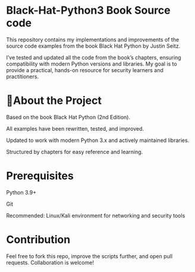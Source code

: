# Black-Hat-Python3 Book Source code 

This repository contains my implementations and improvements of the source code examples from the book Black Hat Python
 by Justin Seitz.

I’ve tested and updated all the code from the book’s chapters, ensuring compatibility with modern Python versions and libraries. My goal is to provide a practical, hands-on resource for security learners and practitioners.




# 📖About the Project

Based on the book Black Hat Python (2nd Edition).

All examples have been rewritten, tested, and improved.

Updated to work with modern Python 3.x and actively maintained libraries.

Structured by chapters for easy reference and learning.


# Prerequisites

Python 3.9+

Git

Recommended: Linux/Kali environment for networking and security tools



#  Contribution

Feel free to fork this repo, improve the scripts further, and open pull requests.
Collaboration is welcome!

